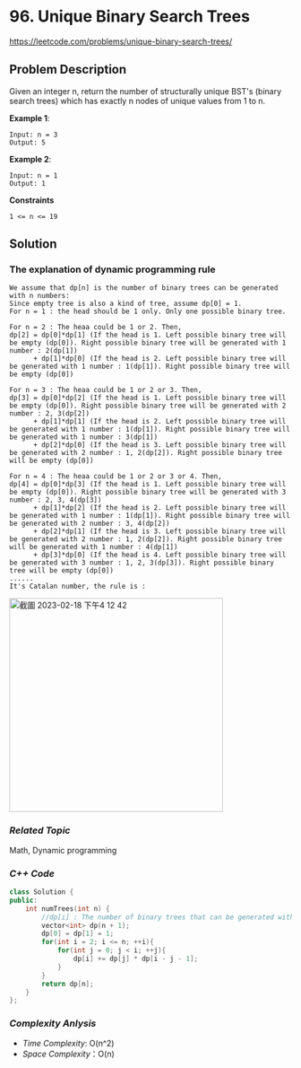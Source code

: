 # 96. Unique Binary Search Trees
https://leetcode.com/problems/unique-binary-search-trees/

## Problem Description

Given an integer n, return the number of structurally unique BST's (binary search trees) which has exactly n nodes of unique values from 1 to n.


**Example 1**:
```
Input: n = 3
Output: 5
```
**Example 2**:
```
Input: n = 1
Output: 1
```


**Constraints**
```
1 <= n <= 19
```

## Solution

### The explanation of dynamic programming rule

    We assume that dp[n] is the number of binary trees can be generated with n numbers:
    Since empty tree is also a kind of tree, assume dp[0] = 1.
    For n = 1 : the head should be 1 only. Only one possible binary tree.
    
    For n = 2 : The heaa could be 1 or 2. Then,
    dp[2] = dp[0]*dp[1] (If the head is 1. Left possible binary tree will be empty (dp[0]). Right possible binary tree will be generated with 1 number : 2(dp[1])
          + dp[1]*dp[0] (If the head is 2. Left possible binary tree will be generated with 1 number : 1(dp[1]). Right possible binary tree will be empty (dp[0])
    
    For n = 3 : The heaa could be 1 or 2 or 3. Then,
    dp[3] = dp[0]*dp[2] (If the head is 1. Left possible binary tree will be empty (dp[0]). Right possible binary tree will be generated with 2 number : 2, 3(dp[2])
          + dp[1]*dp[1] (If the head is 2. Left possible binary tree will be generated with 1 number : 1(dp[1]). Right possible binary tree will be generated with 1 number : 3(dp[1])
          + dp[2]*dp[0] (If the head is 3. Left possible binary tree will be generated with 2 number : 1, 2(dp[2]). Right possible binary tree will be empty (dp[0])
 
    For n = 4 : The heaa could be 1 or 2 or 3 or 4. Then,
    dp[4] = dp[0]*dp[3] (If the head is 1. Left possible binary tree will be empty (dp[0]). Right possible binary tree will be generated with 3 number : 2, 3, 4(dp[3])
          + dp[1]*dp[2] (If the head is 2. Left possible binary tree will be generated with 1 number : 1(dp[1]). Right possible binary tree will be generated with 2 number : 3, 4(dp[2])
          + dp[2]*dp[1] (If the head is 3. Left possible binary tree will be generated with 2 number : 1, 2(dp[2]). Right possible binary tree will be generated with 1 number : 4(dp[1])
          + dp[3]*dp[0] (If the head is 4. Left possible binary tree will be generated with 3 number : 1, 2, 3(dp[3]). Right possible binary tree will be empty (dp[0])
    ......
    It's Catalan number, the rule is :
    
<img width="381" alt="截圖 2023-02-18 下午4 12 42" src="https://user-images.githubusercontent.com/18256877/219849726-86633ff1-d479-4d86-9dac-fbbe61e8d23f.png">

    
### _Related Topic_
   Math, Dynamic programming

### _C++ Code_
```cpp
class Solution {
public:
    int numTrees(int n) {
        //dp[i] : The number of binary trees that can be generated with i numbers
        vector<int> dp(n + 1);
        dp[0] = dp[1] = 1;
        for(int i = 2; i <= n; ++i){
            for(int j = 0; j < i; ++j){
                dp[i] += dp[j] * dp[i - j - 1];
            }
        }
        return dp[n];
    }
};
```

### _Complexity Anlysis_
- _Time Complexity_: O(n^2)
- _Space Complexity_：O(n)
